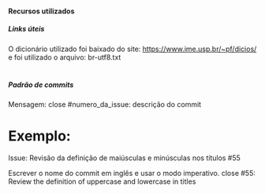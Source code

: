 #### Recursos utilizados

##### Links úteis
O  dicionário utilizado foi baixado do site: https://www.ime.usp.br/~pf/dicios/ e foi utilizado o arquivo: br-utf8.txt

#
##### Padrão de commits
Mensagem: 
close #numero_da_issue: descrição do commit

# Exemplo:
Issue: Revisão da definição de maiúsculas e minúsculas nos títulos #55

Escrever o nome do commit em inglês e usar o modo imperativo.
close #55: Review the definition of uppercase and lowercase in titles